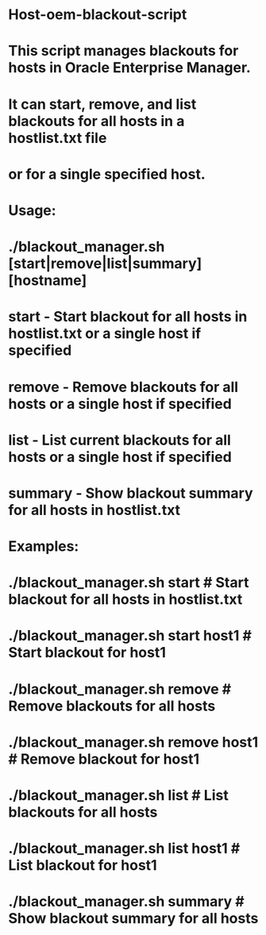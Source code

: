 # Host-oem-blackout-script
# This script manages blackouts for hosts in Oracle Enterprise Manager.
# It can start, remove, and list blackouts for all hosts in a hostlist.txt file
# or for a single specified host.
#
# Usage:
#   ./blackout_manager.sh [start|remove|list|summary] [hostname]
#
#   start   - Start blackout for all hosts in hostlist.txt or a single host if specified
#   remove  - Remove blackouts for all hosts or a single host if specified
#   list    - List current blackouts for all hosts or a single host if specified
#   summary  - Show blackout summary for all hosts in hostlist.txt
#
# Examples:
#   ./blackout_manager.sh start           # Start blackout for all hosts in hostlist.txt
#   ./blackout_manager.sh start host1     # Start blackout for host1
#   ./blackout_manager.sh remove          # Remove blackouts for all hosts
#   ./blackout_manager.sh remove host1    # Remove blackout for host1
#   ./blackout_manager.sh list            # List blackouts for all hosts
#   ./blackout_manager.sh list host1      # List blackout for host1
#   ./blackout_manager.sh summary          # Show blackout summary for all hosts
